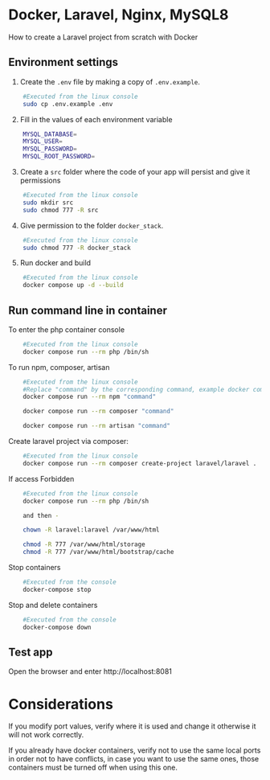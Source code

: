 # Docker, Laravel, Nginx, MySQL8

How to create a Laravel project from scratch with Docker

## Environment settings

1. Create the `.env` file by making a copy of `.env.example`.

```bash
    #Executed from the linux console
    sudo cp .env.example .env  
```
2. Fill in the values of each environment variable

```bash
    MYSQL_DATABASE=
    MYSQL_USER=
    MYSQL_PASSWORD=
    MYSQL_ROOT_PASSWORD=
```
3. Create a `src` folder where the code of your app will persist and give it permissions

```bash
    #Executed from the linux console
    sudo mkdir src
    sudo chmod 777 -R src
```
4. Give permission to the folder `docker_stack`.

```bash
    #Executed from the linux console
    sudo chmod 777 -R docker_stack
```
5. Run docker and build

```bash
    #Executed from the linux console
    docker compose up -d --build
```

## Run command line in container

To enter the php container console

```bash
    #Executed from the linux console
    docker compose run --rm php /bin/sh
```

To run npm, composer, artisan

```bash
    #Executed from the linux console
    #Replace "command" by the corresponding command, example docker compose run --rm artisan list
    docker compose run --rm npm "command"

    docker compose run --rm composer "command" 

    docker compose run --rm artisan "command" 
```
    
Create laravel project via composer:

```bash
    #Executed from the linux console
    docker compose run --rm composer create-project laravel/laravel .
```
If access Forbidden

```bash
    #Executed from the linux console
    docker compose run --rm php /bin/sh

    and then - 

    chown -R laravel:laravel /var/www/html

    chmod -R 777 /var/www/html/storage
    chmod -R 777 /var/www/html/bootstrap/cache

```

Stop containers

```bash
    #Executed from the console
    docker-compose stop

```

Stop and delete containers

```bash
    #Executed from the console
    docker-compose down

```
## Test app

Open the browser and enter http://localhost:8081

# Considerations

If you modify port values, verify where it is used and change it otherwise it will not work correctly.

If you already have docker containers, verify not to use the same local ports in order not to have conflicts, in case you want to use the same ones, those containers must be turned off when using this one.
